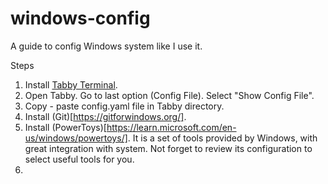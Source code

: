 # windows-config
A guide to config Windows system like I use it.

Steps
1. Install [Tabby Terminal](https://tabby.sh/).
2. Open Tabby. Go to last option (Config File). Select "Show Config File". 
3. Copy - paste config.yaml file in Tabby directory.
4. Install (Git)[https://gitforwindows.org/].
5. Install (PowerToys)[https://learn.microsoft.com/en-us/windows/powertoys/]. It is a set of tools provided by Windows, with great integration with system. Not forget to review its configuration to select useful tools for you.
6. 
